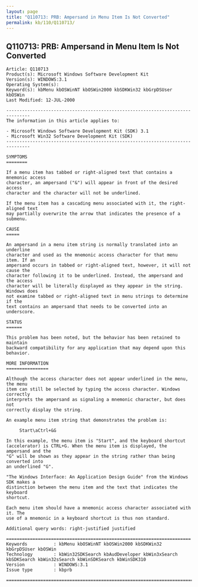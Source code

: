 ```yaml
---
layout: page
title: "Q110713: PRB: Ampersand in Menu Item Is Not Converted"
permalink: kb/110/Q110713/
---
```


## Q110713: PRB: Ampersand in Menu Item Is Not Converted

	Article: Q110713
	Product(s): Microsoft Windows Software Development Kit
	Version(s): WINDOWS:3.1
	Operating System(s): 
	Keyword(s): kbMenu kbOSWinNT kbOSWin2000 kbSDKWin32 kbGrpDSUser kbOSWin
	Last Modified: 12-JUL-2000
	
	-------------------------------------------------------------------------------
	The information in this article applies to:
	
	- Microsoft Windows Software Development Kit (SDK) 3.1 
	- Microsoft Win32 Software Development Kit (SDK) 
	-------------------------------------------------------------------------------
	
	SYMPTOMS
	========
	
	If a menu item has tabbed or right-aligned text that contains a mnemonic access
	character, an ampersand ("&") will appear in front of the desired access
	character and the character will not be underlined.
	
	If the menu item has a cascading menu associated with it, the right-aligned text
	may partially overwrite the arrow that indicates the presence of a submenu.
	
	CAUSE
	=====
	
	An ampersand in a menu item string is normally translated into an underline
	character and used as the mnemonic access character for that menu item. If an
	ampersand occurs in tabbed or right-aligned text, however, it will not cause the
	character following it to be underlined. Instead, the ampersand and the access
	character will be literally displayed as they appear in the string. Windows does
	not examine tabbed or right-aligned text in menu strings to determine if the
	text contains an ampersand that needs to be converted into an underscore.
	
	STATUS
	======
	
	This problem has been noted, but the behavior has been retained to maintain
	backward compatibility for any application that may depend upon this behavior.
	
	MORE INFORMATION
	================
	
	Although the access character does not appear underlined in the menu, the menu
	item can still be selected by typing the access character. Windows correctly
	interprets the ampersand as signaling a mnemonic character, but does not
	correctly display the string.
	
	An example menu item string that demonstrates the problem is:
	
	     Start\aCtrl+&G
	
	In this example, the menu item is "Start", and the keyboard shortcut
	(accelerator) is CTRL+G. When the menu item is displayed, the ampersand and the
	"G" will be shown as they appear in the string rather than being converted into
	an underlined "G".
	
	"The Windows Interface: An Application Design Guide" from the Windows SDK makes a
	distinction between the menu item and the text that indicates the keyboard
	shortcut.
	
	Each menu item should have a mnemonic access character associated with it. The
	use of a mnemonic in a keyboard shortcut is thus non standard.
	
	Additional query words: right-justified justified
	
	======================================================================
	Keywords          : kbMenu kbOSWinNT kbOSWin2000 kbSDKWin32 kbGrpDSUser kbOSWin 
	Technology        : kbWin32SDKSearch kbAudDeveloper kbWin3xSearch kbSDKSearch kbWin32sSearch kbWinSDKSearch kbWinSDK310
	Version           : WINDOWS:3.1
	Issue type        : kbprb
	
	=============================================================================
	
